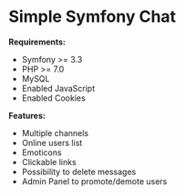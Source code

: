 Simple Symfony Chat
========================

**Requirements:**
- Symfony >= 3.3
- PHP >= 7.0
- MySQL
- Enabled JavaScript
- Enabled Cookies

**Features:**
- Multiple channels
- Online users list
- Emoticons
- Clickable links
- Possibility to delete messages
- Admin Panel to promote/demote users

